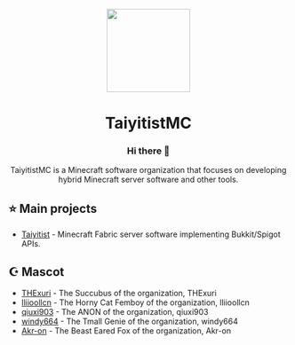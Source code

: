 <p align="center">
  <img height="150px"
    src="https://avatars.githubusercontent.com/u/219121060?s=400&u=e5ae74f1f09edb2a6c7f8ab6cd3a09b1e5d99e3a&v=4"
  />     
  <h1 align="center">TaiyitistMC</h1>
</p>

<h3 align="center">Hi there 👋</h3>
<p align="center">TaiyitistMC is a Minecraft software organization that focuses on developing hybrid Minecraft server software and other tools.</p>


## :star: Main projects
- [Taiyitist](https://github.com/TaiyitistMC/Taiyitist) - Minecraft Fabric server software implementing Bukkit/Spigot APIs.

## ☪️  Mascot
- [THExuri](https://github.com/THExuri) - The Succubus of the organization, THExuri
- [lliioollcn](https://github.com/lliioollcn) - The Horny Cat Femboy of the organization, lliioollcn
- [qiuxi903](https://github.com/qiuxi903) - The ANON of the organization, qiuxi903
- [windy664](https://github.com/windy664) - The Tmall Genie of the organization, windy664
- [Akr-on](https://github.com/Akr-on) - The Beast Eared Fox of the organization, Akr-on
